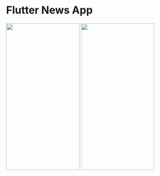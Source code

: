 # Flutter News App

<img src = "https://user-images.githubusercontent.com/53689685/117190071-00ac9a00-adf0-11eb-9f78-da2315a81fb9.jpg" width="200" height="400">          <img src = "https://user-images.githubusercontent.com/53689685/117190083-04402100-adf0-11eb-8a01-fa44081075be.jpg" width="200" height="400">  



